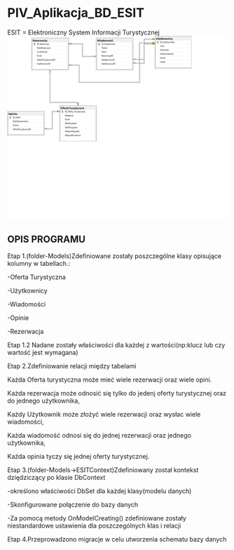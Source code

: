 # PIV_Aplikacja_BD_ESIT
ESIT = Elektroniczny System Informacji Turystycznej
![Opis alternatywny](/Schemat_Bazy_Danych_ESIT.png)
## OPIS PROGRAMU
Etap 1.(folder-Models)Zdefiniowane zostały poszczególne klasy opisujące kolumny w tabellach.:

-Oferta Turystyczna

-Użytkownicy

-Wiadomości

-Opinie

-Rezerwacja

Etap 1.2 Nadane zostały właściwości dla każdej z wartości(np:klucz lub czy wartość jest wymagana)

Etap 2.Zdefiniowanie relacji między tabelami

Każda Oferta turystyczna może mieć wiele rezerwacji oraz wiele opini.

Każda rezerwacja może odnosić się tylko do jedenj oferty turystycznej oraz do jednego użytkownika,

Każdy Użytkownik może złożyć wiele rezerwacji oraz wysłac wiele wiadomości,

Każda wiadomość odnosi się do jednej rezerwacji oraz jednego użytkownika,

Każda opinia tyczy się jednej oferty turystycznej.

Etap 3.(folder-Models->ESITContext)Zdefiniowany został kontekst dziędziczący po klasie DbContext

-określono właściwości DbSet dla każdej klasy(modelu danych)

-Skonfigurowane połączenie do bazy danych

-Za pomocą metody OnModelCreating() zdefiniowane zostały niestandardowe ustawienia dla poszczególnych klas i relacji

Etap 4.Przeprowadzono migracje w celu utworzenia schematu bazy danych
  
